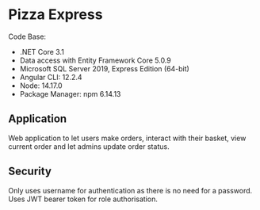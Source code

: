 # Pizza Express
Code Base: 
- .NET Core 3.1
- Data access with Entity Framework Core 5.0.9
- Microsoft SQL Server 2019, Express Edition (64-bit)
- Angular CLI: 12.2.4
- Node: 14.17.0
- Package Manager: npm 6.14.13

## Application
Web application to let users make orders, interact with their basket, view current order and let admins update order status.

## Security
Only uses username for authentication as there is no need for a password.
Uses JWT bearer token for role authorisation.
